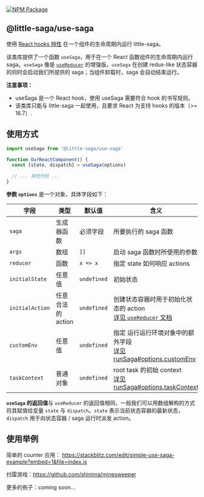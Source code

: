 [![NPM Package](https://img.shields.io/npm/v/@little-saga/use-saga.svg?style=flat-square)](https://www.npmjs.org/package/@little-saga/use-saga)

## @little-saga/use-saga

使用 [React hooks 特性](https://reactjs.org/docs/hooks-intro.html) 在一个组件的生命周期内运行 little-saga。

该类库提供了一个函数 `useSaga`，用于在一个 React 函数组件的生命周期内运行 saga。`useSaga` 像是 [`useReducer`](https://reactjs.org/docs/hooks-reference.html#usereducer) 的增强版，`useSaga` 在创建 redux-like 状态容器的同时会启动我们所提供的 saga；当组件卸载时，saga 会自动结束运行。

**注意事项：**

- useSaga 是一个 React hook，使用 useSaga 需要符合 hook 的书写规则。
- 该类库只能与 little-saga 一起使用，且要求 React 为支持 hooks 的版本（>= 16.7）.

## 使用方式

```jsx
import useSaga from '@little-saga/use-saga'

function OurReactComponent() {
  const [state, dispatch] = useSaga(options)

  // ... 其他代码 ...
}
```

**参数 `options`** 是一个对象，具体字段如下：

| 字段            | 类型              | 默认值      | 含义                                                                                                                                    |
| --------------- | ----------------- | ----------- | --------------------------------------------------------------------------------------------------------------------------------------- |
| `saga`          | 生成器函数        | 必须字段    | 所要执行的 saga 函数                                                                                                                    |
| `args`          | 数组              | `[]`        | 启动 saga 函数时所使用的参数                                                                                                            |
| `reducer`       | 函数              | `x => x`    | 指定 state 如何响应 actions                                                                                                             |
| `initialState`  | 任意值            | `undefined` | 初始状态                                                                                                                                |
| `initialAction` | 任意合法的 action | `undefined` | 创建状态容器时用于初始化状态的 action<br/>[详见 `useReducer` 文档](https://reactjs.org/docs/hooks-reference.html#lazy-initialization-1) |
| `customEnv`     | 任意值            | `undefined` | 指定 运行运行环境对象中的额外字段 <br/>[详见 runSaga#options.customEnv](https://github.com/little-saga/little-saga#runsaga)             |
| `taskContext`   | 普通对象          | `undefined` | root task 的初始 context <br/>[详见 runSaga#options.taskContext](https://github.com/little-saga/little-saga#runsaga)                    |

**`useSaga` 的返回值**与 `useReducer` 的返回值相同，一般我们可以用数组解构的方式将其赋值给变量 `state` 与 `dispatch`。`state` 表示当前状态容器的最新状态，`dispatch` 用于向状态容器 / saga 运行时派发 action。

## 使用举例

简单的 counter 应用： https://stackblitz.com/edit/simple-use-saga-example?embed=1&file=index.js

扫雷游戏：https://github.com/shinima/minesweeper

更多的例子：coming soon...

